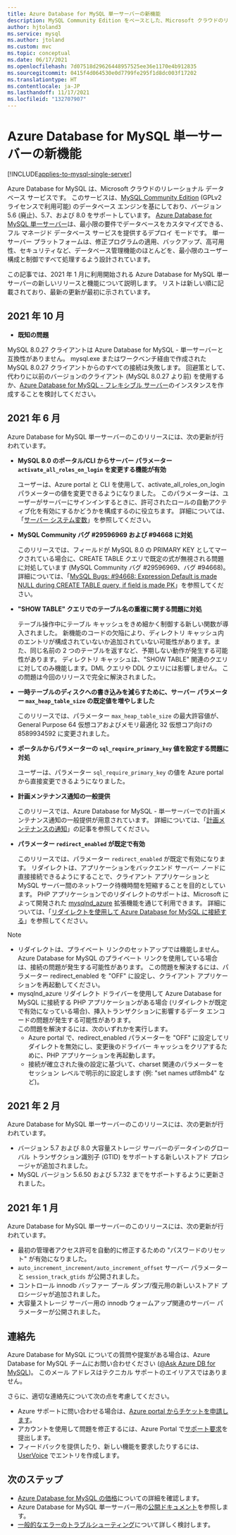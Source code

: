 ```yaml
---
title: Azure Database for MySQL 単一サーバーの新機能
description: MySQL Community Edition をベースとした、Microsoft クラウドのリレーショナル データベース サービスである Azure Database for MySQL 単一サーバーの最近の更新について説明します。
author: hjtoland3
ms.service: mysql
ms.author: jtoland
ms.custom: mvc
ms.topic: conceptual
ms.date: 06/17/2021
ms.openlocfilehash: 7d07518d29626448957525ee36e1170e4b912835
ms.sourcegitcommit: 0415f4d064530e0d7799fe295f1d8dc003f17202
ms.translationtype: HT
ms.contentlocale: ja-JP
ms.lasthandoff: 11/17/2021
ms.locfileid: "132707907"
---
```

# <a name="whats-new-in-azure-database-for-mysql---single-server"></a>Azure Database for MySQL 単一サーバーの新機能

[!INCLUDE[applies-to-mysql-single-server](includes/applies-to-mysql-single-server.md)]

Azure Database for MySQL は、Microsoft クラウドのリレーショナル データベース サービスです。 このサービスは、[MySQL Community Edition](https://www.mysql.com/products/community/) (GPLv2 ライセンスで利用可能) のデータベース エンジンを基にしており、バージョン 5.6 (廃止)、5.7、および 8.0 をサポートしています。 [Azure Database for MySQL 単一サーバー](./overview.md#azure-database-for-mysql---single-server)は、最小限の要件でデータベースをカスタマイズできる、フル マネージド データベース サービスを提供するデプロイ モードです。 単一サーバー プラットフォームは、修正プログラムの適用、バックアップ、高可用性、セキュリティなど、データベース管理機能のほとんどを、最小限のユーザー構成と制御ですべて処理するよう設計されています。

この記事では、2021 年 1 月に利用開始される Azure Database for MySQL 単一サーバーの新しいリリースと機能について説明します。 リストは新しい順に記載されており、最新の更新が最初に示されています。

## <a name="october-2021"></a>2021 年 10 月

- **既知の問題**

MySQL 8.0.27 クライアントは Azure Database for MySQL - 単一サーバーと互換性がありません。 mysql.exe またはワークベンチ経由で作成された MySQL 8.0.27 クライアントからのすべての接続は失敗します。 回避策として、代わりに以前のバージョンのクライアント (MySQL 8.0.27 より前) を使用するか、[Azure Database for MySQL - フレキシブル サーバー](./flexible-server/overview.md)のインスタンスを作成することを検討してください。

## <a name="june-2021"></a>2021 年 6 月
  
Azure Database for MySQL 単一サーバーのこのリリースには、次の更新が行われています。

- **MySQL 8.0 のポータル/CLI からサーバー パラメーター `activate_all_roles_on_login` を変更する機能が有効**

  ユーザーは、Azure portal と CLI を使用して、activate_all_roles_on_login パラメーターの値を変更できるようになりました。 このパラメーターは、ユーザーがサーバーにサインインするときに、許可されたロールの自動アクティブ化を有効にするかどうかを構成するのに役立ちます。 詳細については、「[サーバー システム変数](https://dev.mysql.com/doc/refman/8.0/en/server-system-variables.html)」を参照してください。

- **MySQL Community バグ #29596969 および #94668 に対処**

  このリリースでは、フィールドが MySQL 8.0 の PRIMARY KEY としてマークされている場合に、CREATE TABLE クエリで既定の式が無視される問題に対処しています (MySQL Community バグ #29596969、バグ #94668)。 詳細については、「[MySQL Bugs: #94668: Expression Default is made NULL during CREATE TABLE query, if field is made PK](https://bugs.mysql.com/bug.php?id=94668)」を参照してください。

- **"SHOW TABLE" クエリでのテーブル名の重複に関する問題に対処**

  テーブル操作中にテーブル キャッシュをきめ細かく制御する新しい関数が導入されました。 新機能のコードの欠陥により、ディレクトリ キャッシュ内のエントリが構成されていないか追加されていない可能性があります。また、同じ名前の 2 つのテーブルを返すなど、予期しない動作が発生する可能性があります。 ディレクトリ キャッシュは、"SHOW TABLE" 関連のクエリに対してのみ機能します。DML クエリや DDL クエリには影響しません。 この問題は今回のリリースで完全に解決されました。

- **一時テーブルのディスクへの書き込みを減らすために、サーバー パラメーター `max_heap_table_size` の既定値を増やしました**

  このリリースでは、パラメーター `max_heap_table_size` の最大許容値が、General Purpose 64 仮想コアおよびメモリ最適化 32 仮想コア向けの 8589934592 に変更されました。

- **ポータルからパラメーターの `sql_require_primary_key` 値を設定する問題に対処**

  ユーザーは、パラメーター `sql_require_primary_key` の値を Azure portal から直接変更できるようになりました。

- **計画メンテナンス通知の一般提供**

  このリリースでは、Azure Database for MySQL - 単一サーバーでの計画メンテナンス通知の一般提供が用意されています。 詳細については、「[計画メンテナンスの通知](concepts-planned-maintenance-notification.md)」の記事を参照してください。

- **パラメーター `redirect_enabled` が既定で有効**

  このリリースでは、パラメーター `redirect_enabled` が既定で有効になります。 リダイレクトは、アプリケーションをバックエンド サーバー ノードに直接接続できるようにすることで、クライアント アプリケーションと MySQL サーバー間のネットワーク待機時間を短縮することを目的としています。 PHP アプリケーションでのリダイレクトのサポートは、Microsoft によって開発された [mysqlnd_azure](https://github.com/microsoft/mysqlnd_azure) 拡張機能を通じて利用できます。 詳細については、「[リダイレクトを使用して Azure Database for MySQL に接続する](howto-redirection.md)」を参照してください。

>[!Note]
> * リダイレクトは、プライベート リンクのセットアップでは機能しません。 Azure Database for MySQL のプライベート リンクを使用している場合は、接続の問題が発生する可能性があります。 この問題を解決するには、パラメーター redirect_enabled を "OFF" に設定し、クライアント アプリケーションを再起動してください。</br>
> * mysqlnd_azure リダイレクト ドライバーを使用して Azure Database for MySQL に接続する PHP アプリケーションがある場合 (リダイレクトが既定で有効になっている場合)、挿入トランザクションに影響するデータ エンコードの問題が発生する可能性があります。</br>
> この問題を解決するには、次のいずれかを実行します。
>    - Azure portal で、redirect_enabled パラメーターを "OFF" に設定してリダイレクトを無効にし、変更後のドライバー キャッシュをクリアするために、PHP アプリケーションを再起動します。
>     - 接続が確立された後の設定に基づいて、charset 関連のパラメーターをセッション レベルで明示的に設定します (例: "set names utf8mb4" など)。

## <a name="february-2021"></a>2021 年 2 月

Azure Database for MySQL 単一サーバーのこのリリースには、次の更新が行われています。

- バージョン 5.7 および 8.0 大容量ストレージ サーバーのデータインのグローバル トランザクション識別子 (GTID) をサポートする新しいストアド プロシージャが追加されました。
- MySQL バージョン 5.6.50 および 5.7.32 までをサポートするように更新されました。

## <a name="january-2021"></a>2021 年 1 月

Azure Database for MySQL 単一サーバーのこのリリースには、次の更新が行われています。

- 最初の管理者アクセス許可を自動的に修正するための "パスワードのリセット" が有効になりました。
- `auto_increment_increment/auto_increment_offset` サーバー パラメーター と `session_track_gtids` が公開されました。
- コントロール innodb バッファー プール ダンプ/復元用の新しいストアド プロシージャが追加されました。
- 大容量ストレージ サーバー用の innodb ウォームアップ関連のサーバー パラメーターが公開されました。

## <a name="contacts"></a>連絡先

Azure Database for MySQL についての質問や提案がある場合は、Azure Database for MySQL チームにお問い合わせください ([@Ask Azure DB for MySQL](mailto:AskAzureDBforMySQL@service.microsoft.com))。 このメール アドレスはテクニカル サポートのエイリアスではありません。

さらに、適切な連絡先について次の点を考慮してください。

- Azure サポートに問い合わせる場合は、[Azure portal からチケットを申請します](https://portal.azure.com/?#blade/Microsoft_Azure_Support/HelpAndSupportBlade)。
- アカウントを使用して問題を修正するには、Azure Portal で[サポート要求](https://ms.portal.azure.com/#blade/Microsoft_Azure_Support/HelpAndSupportBlade/newsupportrequest)を提出します。
- フィードバックを提供したり、新しい機能を要求したりするには、<bpt id="p1">[</bpt>UserVoice<ept id="p1">](https://feedback.azure.com/forums/597976-azure-database-for-postgresql)</ept> でエントリを作成します。

## <a name="next-steps"></a>次のステップ

- [Azure Database for MySQL の価格](https://azure.microsoft.com/pricing/details/mysql/server/)についての詳細を確認します。
- Azure Database for MySQL 単一サーバー用の[公開ドキュメント](./single-server/index.yml)を参照します。
- [一般的なエラーのトラブルシューティング](./howto-troubleshoot-common-errors.md)について詳しく検討します。